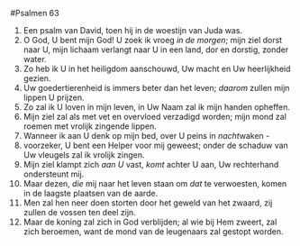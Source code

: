 #Psalmen 63
1. Een psalm van David, toen hij in de woestijn van Juda was. 
2. O God, U bent mijn God! U zoek ik vroeg *in de morgen*; mijn ziel dorst naar U, mijn lichaam verlangt naar U in een land, dor en dorstig, zonder water. 
3. Zo heb ik U in het heiligdom aanschouwd, Uw macht en Uw heerlijkheid gezien. 
4. Uw goedertierenheid is immers beter dan het leven; *daarom* zullen mijn lippen U prijzen. 
5. Zo zal ik U loven in mijn leven, in Uw Naam zal ik mijn handen opheffen. 
6. Mijn ziel zal als met vet en overvloed verzadigd worden; mijn mond zal roemen met vrolijk zingende lippen. 
7. Wanneer ik aan U denk op mijn bed, over U peins in *nacht*waken - 
8. voorzeker, U bent een Helper voor mij geweest; onder de schaduw van Uw vleugels zal ik vrolijk zingen. 
9. Mijn ziel klampt zich *aan U* vast, *komt* achter U aan, Uw rechterhand ondersteunt mij. 
10. Maar dezen, *die* mij naar het leven staan om *dat* te verwoesten, komen in de laagste plaatsen van de aarde. 
11. Men zal hen neer doen storten door het geweld van het zwaard, zij zullen de vossen ten deel zijn. 
12. Maar de koning zal zich in God verblijden; al wie bij Hem zweert, zal zich beroemen, want de mond van de leugenaars zal gestopt worden.
